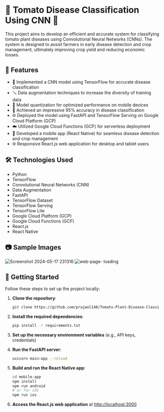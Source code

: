 # 🍅 Tomato Disease Classification Using CNN 🌱

This project aims to develop an efficient and accurate system for classifying tomato plant diseases using Convolutional Neural Networks (CNNs). The system is designed to assist farmers in early disease detection and crop management, ultimately improving crop yield and reducing economic losses.

## 🌟 Features

- 🧠 Implemented a CNN model using TensorFlow for accurate disease classification
- 🪛 Data augmentation techniques to increase the diversity of training data
- 🔧 Model quantization for optimized performance on mobile devices
- 🚀 Achieved an impressive 95% accuracy in disease classification
- 🌐 Deployed the model using FastAPI and TensorFlow Serving on Google Cloud Platform (GCP)
- ☁️ Utilized Google Cloud Functions (GCF) for serverless deployment
- 📱 Developed a mobile app (React Native) for seamless disease detection and crop management
- 🌐 Responsive React.js web application for desktop and tablet users

## 🛠️ Technologies Used

- Python
- TensorFlow
- Convolutional Neural Networks (CNN)
- Data Augmentation
- FastAPI
- TensorFlow Dataset
- TensorFlow Serving
- TensorFlow Lite
- Google Cloud Platform (GCP)
- Google Cloud Functions (GCF)
- React.js
- React Native

## 📷 Sample Images

![Screenshot 2024-05-17 231316](https://github.com/prajwol148/Tomato-Plant-Disease-Classification-using-CNN-Mobile-and-Web-App-/assets/68413988/41542af7-c3a3-4c11-89b8-442a5199fa4b)
![web-page- loading](https://github.com/prajwol148/Tomato-Plant-Disease-Classification-using-CNN-Mobile-and-Web-App-/assets/68413988/60d61525-7164-4151-aefe-7bbf3b612304)



## 🚀 Getting Started

Follow these steps to set up the project locally:

1. **Clone the repository**: 
    ```sh
    git clone https://github.com/prajwol148/Tomato-Plant-Disease-Classification-using-CNN-Mobile-and-Web-App-.git
    ```

2. **Install the required dependencies**: 
    ```sh
    pip install -r requirements.txt
    ```

3. **Set up the necessary environment variables** (e.g., API keys, credentials)

4. **Run the FastAPI server**: 
    ```sh
    uvicorn main:app --reload
    ```

5. **Build and run the React Native app**: 
    ```sh
    cd mobile-app 
    npm install 
    npm run android
    # or for iOS
    npm run ios
    ```

6. **Access the React.js web application** at [http://localhost:3000](http://localhost:3000)
